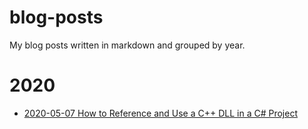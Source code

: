 # blog-posts
My blog posts written in markdown and grouped by year.

# 2020
* [2020-05-07 How to Reference and Use a C++ DLL in a C# Project](2020/2020-05-07_How%20to%20Reference%20and%20Use%20a%20C++%20DLL%20in%20a%20C#%20Project.md)